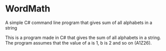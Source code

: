 # WordMath
A simple C# command line program that gives sum of all alphabets in a string

This is a program made in C# that gives the sum of all alphabets in a string. The program assumes that the value of a is 1, b is 2 and so on (A1Z26).
